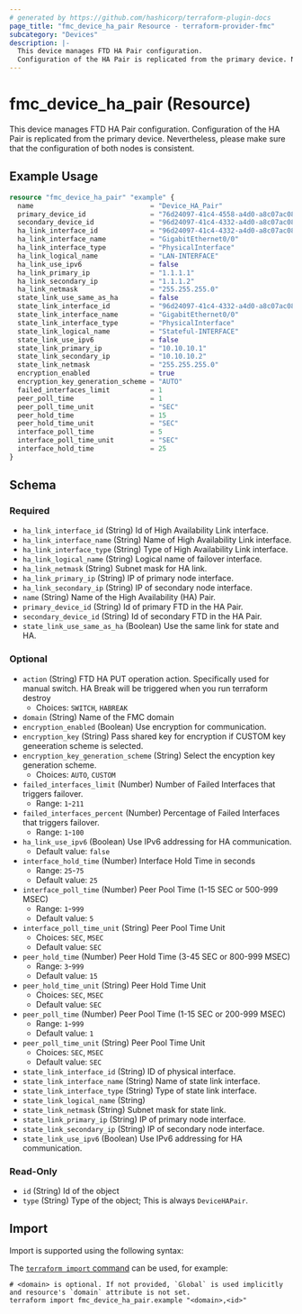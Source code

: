 ```yaml
---
# generated by https://github.com/hashicorp/terraform-plugin-docs
page_title: "fmc_device_ha_pair Resource - terraform-provider-fmc"
subcategory: "Devices"
description: |-
  This device manages FTD HA Pair configuration.
  Configuration of the HA Pair is replicated from the primary device. Nevertheless, please make sure that the configuration of both nodes is consistent.
---
```


# fmc_device_ha_pair (Resource)

This device manages FTD HA Pair configuration.
 Configuration of the HA Pair is replicated from the primary device. Nevertheless, please make sure that the configuration of both nodes is consistent.

## Example Usage

```terraform
resource "fmc_device_ha_pair" "example" {
  name                             = "Device_HA_Pair"
  primary_device_id                = "76d24097-41c4-4558-a4d0-a8c07ac08470"
  secondary_device_id              = "96d24097-41c4-4332-a4d0-a8c07ac08482"
  ha_link_interface_id             = "96d24097-41c4-4332-a4d0-a8c07ac08482"
  ha_link_interface_name           = "GigabitEthernet0/0"
  ha_link_interface_type           = "PhysicalInterface"
  ha_link_logical_name             = "LAN-INTERFACE"
  ha_link_use_ipv6                 = false
  ha_link_primary_ip               = "1.1.1.1"
  ha_link_secondary_ip             = "1.1.1.2"
  ha_link_netmask                  = "255.255.255.0"
  state_link_use_same_as_ha        = false
  state_link_interface_id          = "96d24097-41c4-4332-a4d0-a8c07ac08482"
  state_link_interface_name        = "GigabitEthernet0/0"
  state_link_interface_type        = "PhysicalInterface"
  state_link_logical_name          = "Stateful-INTERFACE"
  state_link_use_ipv6              = false
  state_link_primary_ip            = "10.10.10.1"
  state_link_secondary_ip          = "10.10.10.2"
  state_link_netmask               = "255.255.255.0"
  encryption_enabled               = true
  encryption_key_generation_scheme = "AUTO"
  failed_interfaces_limit          = 1
  peer_poll_time                   = 1
  peer_poll_time_unit              = "SEC"
  peer_hold_time                   = 15
  peer_hold_time_unit              = "SEC"
  interface_poll_time              = 5
  interface_poll_time_unit         = "SEC"
  interface_hold_time              = 25
}
```

<!-- schema generated by tfplugindocs -->
## Schema

### Required

- `ha_link_interface_id` (String) Id of High Availability Link interface.
- `ha_link_interface_name` (String) Name of High Availability Link interface.
- `ha_link_interface_type` (String) Type of High Availability Link interface.
- `ha_link_logical_name` (String) Logical name of failover interface.
- `ha_link_netmask` (String) Subnet mask for HA link.
- `ha_link_primary_ip` (String) IP of primary node interface.
- `ha_link_secondary_ip` (String) IP of secondary node interface.
- `name` (String) Name of the High Availability (HA) Pair.
- `primary_device_id` (String) Id of primary FTD in the HA Pair.
- `secondary_device_id` (String) Id of secondary FTD in the HA Pair.
- `state_link_use_same_as_ha` (Boolean) Use the same link for state and HA.

### Optional

- `action` (String) FTD HA PUT operation action. Specifically used for manual switch. HA Break will be triggered when you run terraform destroy
  - Choices: `SWITCH`, `HABREAK`
- `domain` (String) Name of the FMC domain
- `encryption_enabled` (Boolean) Use encryption for communication.
- `encryption_key` (String) Pass shared key for encryption if CUSTOM key geneeration scheme is selected.
- `encryption_key_generation_scheme` (String) Select the encyption key generation scheme.
  - Choices: `AUTO`, `CUSTOM`
- `failed_interfaces_limit` (Number) Number of Failed Interfaces that triggers failover.
  - Range: `1`-`211`
- `failed_interfaces_percent` (Number) Percentage of Failed Interfaces that triggers failover.
  - Range: `1`-`100`
- `ha_link_use_ipv6` (Boolean) Use IPv6 addressing for HA communication.
  - Default value: `false`
- `interface_hold_time` (Number) Interface Hold Time in seconds
  - Range: `25`-`75`
  - Default value: `25`
- `interface_poll_time` (Number) Peer Pool Time (1-15 SEC or 500-999 MSEC)
  - Range: `1`-`999`
  - Default value: `5`
- `interface_poll_time_unit` (String) Peer Pool Time Unit
  - Choices: `SEC`, `MSEC`
  - Default value: `SEC`
- `peer_hold_time` (Number) Peer Hold Time (3-45 SEC or 800-999 MSEC)
  - Range: `3`-`999`
  - Default value: `15`
- `peer_hold_time_unit` (String) Peer Hold Time Unit
  - Choices: `SEC`, `MSEC`
  - Default value: `SEC`
- `peer_poll_time` (Number) Peer Pool Time (1-15 SEC or 200-999 MSEC)
  - Range: `1`-`999`
  - Default value: `1`
- `peer_poll_time_unit` (String) Peer Pool Time Unit
  - Choices: `SEC`, `MSEC`
  - Default value: `SEC`
- `state_link_interface_id` (String) ID of physical interface.
- `state_link_interface_name` (String) Name of state link interface.
- `state_link_interface_type` (String) Type of state link interface.
- `state_link_logical_name` (String)
- `state_link_netmask` (String) Subnet mask for state link.
- `state_link_primary_ip` (String) IP of primary node interface.
- `state_link_secondary_ip` (String) IP of secondary node interface.
- `state_link_use_ipv6` (Boolean) Use IPv6 addressing for HA communication.

### Read-Only

- `id` (String) Id of the object
- `type` (String) Type of the object; This is always `DeviceHAPair`.

## Import

Import is supported using the following syntax:

The [`terraform import` command](https://developer.hashicorp.com/terraform/cli/commands/import) can be used, for example:

```shell
# <domain> is optional. If not provided, `Global` is used implicitly and resource's `domain` attribute is not set.
terraform import fmc_device_ha_pair.example "<domain>,<id>"
```
